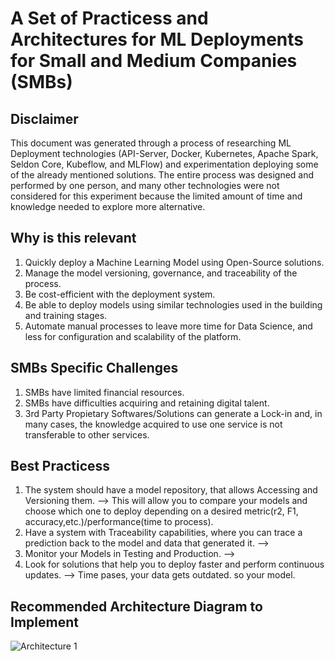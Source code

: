 # A Set of Practicess and Architectures for ML Deployments for Small and Medium Companies (SMBs)
## Disclaimer
This document was generated through a process of researching ML Deployment technologies (API-Server, Docker, Kubernetes, Apache Spark, Seldon Core, Kubeflow, and MLFlow) and experimentation deploying some of the already mentioned solutions. The entire process was designed and performed by one person, and many other technologies were not considered for this experiment because the limited amount of time and knowledge needed to explore more alternative.

## Why is this relevant
1.	Quickly deploy a Machine Learning Model using Open-Source solutions.
2.	Manage the model versioning, governance, and traceability of the process.
3.	Be cost-efficient with the deployment system.
4.	Be able to deploy models using similar technologies used in the building and training stages.
5.	Automate manual processes to leave more time for Data Science, and less for configuration and scalability of the platform.

## SMBs Specific Challenges
1. SMBs have limited financial resources.
2. SMBs have difficulties acquiring and retaining digital talent.
3. 3rd Party Propietary Softwares/Solutions can generate a Lock-in and, in many cases, the knowledge acquired to use one service is not transferable to other services.

## Best Practicess
1. The system should have a model repository, that allows Accessing and Versioning them. --> This will allow you to compare your models and choose which one to deploy depending on a desired 
   metric(r2, F1, accuracy,etc.)/performance(time to process).
2. Have a system with Traceability capabilities, where you can trace a prediction back to the model and data that generated it. -->
3. Monitor your Models in Testing and Production. -->
4. Look for solutions that help you to deploy faster and perform continuous updates. --> Time pases, your data gets outdated. so your model.

## Recommended Architecture Diagram to Implement
![Architecture 1](https://dissertationfco.blob.core.windows.net/dissfco/1stArchitecture.png)
